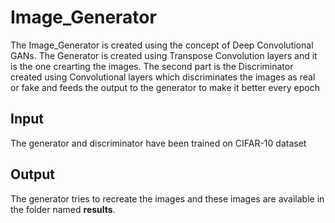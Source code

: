 # Image_Generator
The Image_Generator is created using the concept of Deep Convolutional GANs. The Generator is created using Transpose Convolution layers and it is the one crearting the images. The second part is the Discriminator created using Convolutional layers which discriminates the images as real or fake and feeds the output to the generator to make it better every epoch
## Input
The generator and discriminator have been trained on CIFAR-10 dataset

## Output
The generator tries to recreate the images and these images are available in the folder named <strong>results</strong>.

